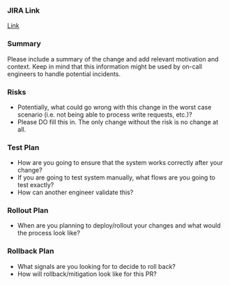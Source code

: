 ### JIRA Link

[Link](https://project44.atlassian.net/browse/XXXX)

### Summary
Please include a summary of the change and add relevant motivation and context. Keep in mind that this information might be used by on-call engineers to handle potential incidents.

### Risks

- Potentially, what could go wrong with this change in the worst case scenario (i.e. not being able to process write requests, etc.)?
- Please DO fill this in. The only change without the risk is no change at all.

### Test Plan

- How are you going to ensure that the system works correctly after your change?
- If you are going to test system manually, what flows are you going to test exactly?
- How can another engineer validate this?

### Rollout Plan

- When are you planning to deploy/rollout your changes and what would the process look like?

### Rollback Plan

- What signals are you looking for to decide to roll back?
- How will rollback/mitigation look like for this PR?
